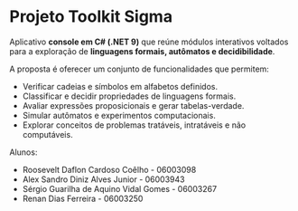 # Projeto Toolkit Sigma

Aplicativo **console em C# (.NET 9)** que reúne módulos interativos voltados para a exploração de **linguagens formais, autômatos e decidibilidade**.

A proposta é oferecer um conjunto de funcionalidades que permitem:

* Verificar cadeias e símbolos em alfabetos definidos.
* Classificar e decidir propriedades de linguagens formais.
* Avaliar expressões proposicionais e gerar tabelas-verdade.
* Simular autômatos e experimentos computacionais.
* Explorar conceitos de problemas tratáveis, intratáveis e não computáveis.


Alunos:
- Roosevelt Daflon Cardoso Coêlho - 06003098
- Alex Sandro Diniz Alves Junior - 06003943
- Sérgio Guarilha de Aquino Vidal Gomes - 06003267
- Renan Dias Ferreira - 06003250
